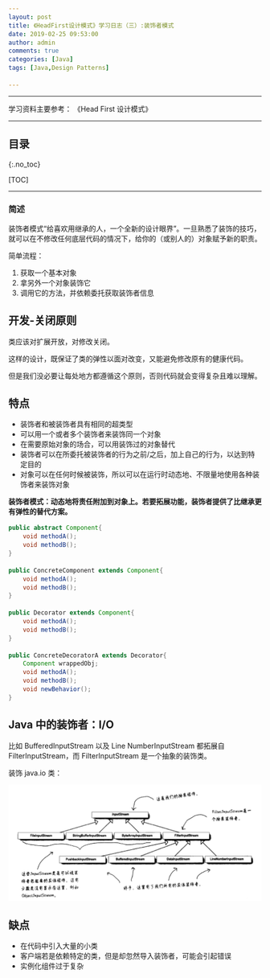 ```yaml
---
layout: post
title: 《HeadFirst设计模式》学习日志（三）:装饰者模式
date: 2019-02-25 09:53:00
author: admin
comments: true
categories: [Java]
tags: [Java,Design Patterns]

---
```




<!-- more -->

------

学习资料主要参考： 《Head First 设计模式》

------

## 目录

{:.no_toc}

[TOC]

------

### 简述

装饰者模式“给喜欢用继承的人，一个全新的设计眼界”。一旦熟悉了装饰的技巧，就可以在不修改任何底层代码的情况下，给你的（或别人的）对象赋予新的职责。

简单流程：

1. 获取一个基本对象
2. 拿另外一个对象装饰它
3. 调用它的方法，并依赖委托获取装饰者信息

## 开发-关闭原则

类应该对扩展开放，对修改关闭。

这样的设计，既保证了类的弹性以面对改变，又能避免修改原有的健康代码。

但是我们没必要让每处地方都遵循这个原则，否则代码就会变得复杂且难以理解。

## 特点

- 装饰者和被装饰者具有相同的超类型
- 可以用一个或者多个装饰者来装饰同一个对象
- 在需要原始对象的场合，可以用装饰过的对象替代
- 装饰者可以在所委托被装饰者的行为之前/之后，加上自己的行为，以达到特定目的
- 对象可以在任何时候被装饰，所以可以在运行时动态地、不限量地使用各种装饰者来装饰对象

**装饰者模式：动态地将责任附加到对象上。若要拓展功能，装饰者提供了比继承更有弹性的替代方案。**

```java
public abstract Component{
    void methodA();
    void methodB();
}

public ConcreteComponent extends Component{
    void methodA();
    void methodB();
}

public Decorator extends Component{
    void methodA();
    void methodB();
}

public ConcreteDecoratorA extends Decorator{
    Component wrappedObj;
    void methodA();
    void methodB();
    void newBehavior();
}
```

## Java 中的装饰者：I/O

比如 BufferedInputStream 以及 Line NumberInputStream 都拓展自 FilterInputStream，而 FilterInputStream 是一个抽象的装饰类。

装饰 java.io 类：

[![](/images/posts/java-io-decorator.png)](/images/posts/java-io-decorator.png)

## 缺点

- 在代码中引入大量的小类
- 客户端若是依赖特定的类，但是却忽然导入装饰者，可能会引起错误
- 实例化组件过于复杂
